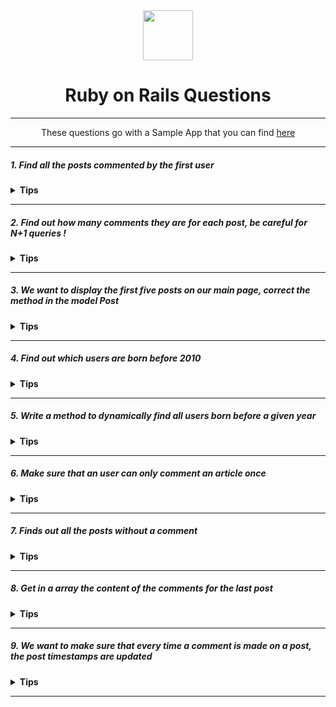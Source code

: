 <div align="center">
  <img height=80, src="https://upload.wikimedia.org/wikipedia/commons/thumb/6/62/Ruby_On_Rails_Logo.svg/440px-Ruby_On_Rails_Logo.svg.png">

  
  <h1>Ruby on Rails Questions</h1>
  
  ---
  
  These questions go with a Sample App that you can find <a href="https://github.com/women-on-rails/sample_app">here</a>
  
  ---
 </div>

 </div>

##### 1. Find all the posts commented by the first user

<details><summary><b>Tips</b></summary>
  <p>
    You can start with a <a href="https://apidock.com/rails/ActiveRecord/QueryMethods/joins">joins</a>.
  </p>

  <details><summary><b>Answer</b></summary>
  <p>

```ruby
Post.joins(:comments).where(:comments => {user: User.first})
```


  </p>
  </details>
</details>

---


##### 2. Find out how many comments they are for each post, be careful for N+1 queries !

<details><summary><b>Tips</b></summary>
  <p>
    One <a href="https://apidock.com/rails/ActiveRecord/QueryMethods/includes">includes</a> a day keep the n + 1 query away.
  </p>

  <details><summary><b>Answer</b></summary>
  <p>

```ruby
Post.includes(:comments).map { |post| post.comments.size }
```


  </p>
  </details>
</details>

---


##### 3. We want to display the first five posts on our main page, correct the method in the model Post

<details><summary><b>Tips</b></summary>
  <p>
    It's about setting <a href="https://apidock.com/rails/ActiveRecord/QueryMethods/limit">boundaries</a>.
  </p>

  <details><summary><b>Answer</b></summary>
  <p>

```ruby
  def self.first_five
    limit(5)
  end
```
  </p>
  </details>
</details>

---


##### 4. Find out which users are born before 2010

<details><summary><b>Tips</b></summary>
  <p>
    <a href="https://stackoverflow.com/questions/9624601/activerecord-find-by-year-day-or-month-on-a-date-field">StackOverFlow</a> is strong with this one.
  </p>

  <details><summary><b>Answer</b></summary>
  <p>

```ruby
  User.where('extract(year from birthdate) < ?', 2010)
```
  </p>
  </details>
</details>

---

##### 5. Write a method to dynamically find all users born before a given year

<details><summary><b>Tips</b></summary>
  <p>
    You need to write a scope, here is a <a href="https://www.rubyguides.com/2019/10/scopes-in-ruby-on-rails/">tutorial</a>.
  </p>

  <details><summary><b>Answer</b></summary>
  <p>

```ruby
    scope :born_before, ->(year) { where('extract(year from birthdate) < ?', year) }
```
  </p>
  </details>
</details>

---

##### 6. Make sure that an user can only comment an article once

<details><summary><b>Tips</b></summary>
  <p>
    You need to write a <a href="https://guides.rubyonrails.org/active_record_validations.html#uniqueness">validation</a>.
  </p>

  <details><summary><b>Answer</b></summary>
  <p>

```ruby
     validates :user, uniqueness: { scope: :post,
    message: "can only comment once" }
```
  </p>
  </details>
</details>

---


##### 7. Finds out all the posts without a comment

<details><summary><b>Tips</b></summary>
  <p>
    I don't really have a hint for that because it's kind of <a href="https://www.youtube.com/watch?v=0p_1QSUsbsM">magic</a>.
  </p>

  <details><summary><b>Answer</b></summary>
  <p>

```ruby
     Post.includes(:comments).where(comments: { post_id: nil })
```
  </p>
  </details>
</details>

---


##### 8. Get in a array the content of the comments for the last post

<details><summary><b>Tips</b></summary>
  <p>
    Spoiler alert: it's a one-liner thanks to <a href="https://apidock.com/rails/ActiveRecord/Calculations/pluck">this</a>.
  </p>

  <details><summary><b>Answer</b></summary>
  <p>

```ruby
     Post.last.comments.pluck(:content)
```
  </p>
  </details>
</details>

---

##### 9. We want to make sure that every time a comment is made on a post, the post timestamps are updated

<details><summary><b>Tips</b></summary>
  <p>
    You'll need a callback and, I'm not kidding, this is an <a href="https://www.youtube.com/watch?v=4G6QDNC4jPs">hint</a>.
  </p>

  <details><summary><b>Answer</b></summary>
  <p>
  You'll have a after_save callback like this in comment:

```ruby
    def update_post
      post.touch
    end
```
  </p>
  </details>
</details>

---

